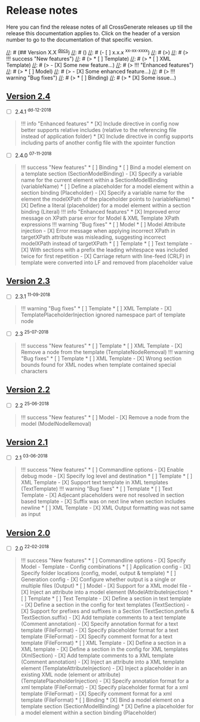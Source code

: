 # Release notes

Here you can find the release notes of all CrossGenerate releases up till the release this documentation applies to.
Click on the header of a version number to go to the documentation of that specific version.

[//]: # (Use the following example to create the release notes for a new release.)
[//]: # ()
[//]: # (## Version X.X <sup>[docs](../X.X/)</sup>)
[//]: # ()
[//]: # (- [ ] x.x.x <sup>xx-xx-xxxx</sup>)
[//]: # (>)
[//]: # (> !!! success "New features")
[//]: # (>     * [ ] Template)
[//]: # (>         * [ ] XML Template)
[//]: # (>             - [X] Some new feature...)
[//]: # (> !!! "Enhanced features")
[//]: # (>     * [ ] Model)
[//]: # (>         - [X] Some enhanced feature...)
[//]: # (> !!! warning "Bug fixes")
[//]: # (>     * [ ] Binding)
[//]: # (>         * [X] Some issue...)

## [Version 2.4](../2.4/)
- [ ] 2.4.1 <sup>dd-12-2018</sup>
>
> !!! info "Enhanced features"
>     * [X] Include directive in config now better supports relative includes (relative to the referencing file instead of application folder)
>     * [X] Include directive in config supports including parts of another config file with the xpointer function

- [ ] 2.4.0 <sup>07-11-2018</sup>
>
> !!! success "New features"
>     * [ ] Binding
>         * [ ] Bind a model element on a template section (SectionModelBinding)
>             - [X] Specify a variable name for the current element within a SectionModelBinding (variableName)
>         * [ ] Define a placeholder for a model element within a section binding (Placeholder)
>             - [X] Specify a variable name for the element the modelXPath of the placeholder points to (variableName)
>         * [X] Define a literal (placeholder) for a model element within a section binding (Literal)
> !!! info "Enhanced features"
>     * [X] Improved error message on XPath parse error for Model & XML Template XPath expressions
> !!! warning "Bug fixes"
>     * [ ] Model
>         * [ ] Model Attribute injection
>             - [X] Error message when applying incorrect XPath in targetXPath attribute was misleading, suggesting incorrect modelXPath instead of targetXPath
>     * [ ] Template
>         * [ ] Text template
>             - [X] With sections with a prefix the leading whitespace was included twice for first repetition
>             - [X] Carriage return with line-feed (CRLF) in template were converted into LF and removed from placeholder value

## [Version 2.3](../2.3/)

- [ ] 2.3.1 <sup>11-09-2018</sup>
> 
> !!! warning "Bug fixes"
>     * [ ] Template
>         * [ ] XML Template
>             - [X] TemplatePlaceholderInjection ignored namespace part of template node

- [ ] 2.3 <sup>25-07-2018</sup>
>
> !!! success "New features"
>     * [ ] Template
>         * [ ] XML Template
>             - [X] Remove a node from the template (TemplateNodeRemoval)
> !!! warning "Bug fixes"
>     * [ ] Template
>         * [ ] XML Template
>             - [X] Wrong section bounds found for XML nodes when template contained special characters

## [Version 2.2](../2.1/)

- [ ] 2.2 <sup>25-06-2018</sup>
> 
> !!! success "New features"
>     * [ ] Model
>         - [X] Remove a node from the model (ModelNodeRemoval)

## [Version 2.1](../2.1/)

- [ ] 2.1 <sup>03-06-2018</sup>
> 
> !!! success "New features"
>     * [ ] Commandline options
>         - [X] Enable debug mode
>         - [X] Specify log level and destination
>     * [ ] Template
>         * [ ] XML Template
>             - [X] Support text template in XML templates (TextTemplate)
> !!! warning "Bug fixes"
>     * [ ] Template
>         * [ ] Text Template
>             - [X] Adjecant placeholders were not resolved in section based template
>             - [X] Suffix was on next line when section includes newline
>         * [ ] XML Template
>             - [X] XML Output formatting was not same as input

## [Version 2.0](../2.0/)

- [ ] 2.0 <sup>22-02-2018</sup>
> 
> !!! success "New features"
>     * [ ] Commandline options
>         - [X] Specify Model - Template - Config combinations
>     * [ ] Application config
>         - [X] Specify folder locations (config, model, output & template)
>     * [ ] Generation config
>         - [X] Configure whether output is a single or multiple files (Output)
>     * [ ] Model
>         - [X] Support for a XML model file
>         - [X] Inject an attribute into a model element (ModelAttributeInjection)
>     * [ ] Template
>         * [ ] Text Template
>             - [X] Define a section in text template
>             - [X] Define a section in the config for text templates (TextSection)
>             - [X] Support for prefixes and suffixes in a Section (TextSection.prefix & TextSection.suffix)
>             - [X] Add template comments to a text template (Comment annotation)
>             - [X] Specify annotation format for a text template (FileFormat)
>             - [X] Specify placeholder format for a text template (FileFormat)
>             - [X] Specify comment format for a text template (FileFormat)
>         * [ ] XML Template
>             - [X] Define a section in a XML template
>             - [X] Define a section in the config for XML templates (XmlSection)
>             - [X] Add template comments to a XML template (Comment annotation)
>             - [X] Inject an attribute into a XML template element (TemplateAttributeInjection)
>             - [X] Inject a placeholder in an existing XML node (element or attribute) (TemplatePlaceholderInjection)
>             - [X] Specify annotation format for a xml template (FileFormat)
>             - [X] Specify placeholder format for a xml template (FileFormat)
>             - [X] Specify comment format for a xml template (FileFormat)
>     * [ ] Binding
>         * [X] Bind a model element on a template section (SectionModelBinding)
>         * [X] Define a placeholder for a model element within a section binding (Placeholder)
